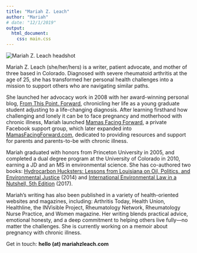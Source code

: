 ```yaml
---
title: "Mariah Z. Leach"
author: "Mariah"
# date: "12/1/2019"
output: 
  html_document:
    css: main.css
---
```


![Mariah Z. Leach headshot](https://www.arthritis.com/sites/default/files/mariah-img_1_0.jpg)


Mariah Z. Leach (she/her/hers) is a writer, patient advocate, and mother of three based in Colorado. Diagnosed with severe rheumatoid arthritis at the age of 25, she has transformed her personal health challenges into a mission to support others who are navigating similar paths. 

She launched her advocacy work in 2008 with her award-winning personal blog, [From This Point. Forward](http://www.fromthispointforward.com), chronicling her life as a young graduate student adjusting to a life-changing diagnosis. After learning firsthand how challenging and lonely it can be to face pregnancy and motherhood with chronic illness, Mariah launched [Mamas Facing Forward](https://www.facebook.com/groups/mamasfacingforward), a private Facebook support group, which later expanded into [MamasFacingForward.com](https://www.mamasfacingforward.com), dedicated to providing resources and support for parents and parents-to-be with chronic illness.

Mariah graduated with honors from Princeton University in 2005, and completed a dual degree program at the University of Colorado in 2010, earning a JD and an MS in environmental science. She has co-authored two books: [Hydrocarbon Hucksters: Lessons from Louisiana on Oil, Politics, and Environmental Justice](https://www.goodreads.com/book/show/17783332-hydrocarbon-hucksters) (2014) and [International Environmental Law in a Nutshell, 5th Edition](https://www.goodreads.com/book/show/35519769-international-environmental-law-in-a-nutshell) (2017). 

Mariah’s writing has also been published in a variety of health-oriented websites and magazines, including: Arthritis Today, Health Union, Healthline, the INVisible Project, Rheumatology Network, Rheumatology Nurse Practice, and Women magazine. Her writing blends practical advice, emotional honesty, and a deep commitment to helping others live fully—no matter the challenges. She is currently working on a memoir about pregnancy with chronic illness.

Get in touch: 
**hello (at) mariahzleach.com**